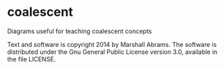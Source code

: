 # coalescent
Diagrams useful for teaching coalescent concepts

Text and software is copyright 2014 by Marshall Abrams. The software is
distributed under the Gnu General Public License version 3.0, available
in the file LICENSE.
